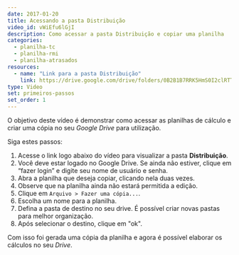 ```yaml
---
date: 2017-01-20
title: Acessando a pasta Distribuição
video_id: vWiEfu6lGjI
description: Como acessar a pasta Distribuição e copiar uma planilha
categories:
  - planilha-tc
  - planilha-rmi
  - planilha-atrasados
resources:
  - name: "Link para a pasta Distribuição"
    link: https://drive.google.com/drive/folders/0B2B1B7RRK5HmS0I2clRTTTJiMXc
type: Video
set: primeiros-passos
set_order: 1
---
```


O objetivo deste vídeo é demonstrar como acessar as planilhas de cálculo e criar uma cópia no seu *Google Drive* para utilização.

Siga estes passos: 

1. Acesse o link logo abaixo do vídeo para visualizar a pasta **Distribuição**.
1. Você deve estar logado no Google Drive. Se ainda não estiver, clique em “fazer login” e digite seu nome de usuário e senha.
1. Abra a planilha que deseja copiar, clicando nela duas vezes.
1. Observe que na planilha ainda não estará permitida a edição.
1. Clique em `Arquivo > Fazer uma cópia...`.
1. Escolha um nome para a planilha.
1. Defina a pasta de destino no seu drive. É possível criar novas pastas para melhor organização.
1. Após selecionar o destino, clique em "ok".

Com isso foi gerada uma cópia da planilha e agora é possível elaborar os cálculos no seu *Drive*.
